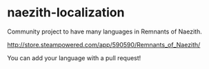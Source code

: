 # naezith-localization
Community project to have many languages in Remnants of Naezith.

http://store.steampowered.com/app/590590/Remnants_of_Naezith/ 

You can add your language with a pull request!
